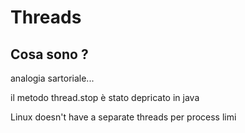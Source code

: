 # Threads
## Cosa sono ?
analogia sartoriale... 

il metodo thread.stop è stato depricato in java


Linux doesn't have a separate threads per process limi